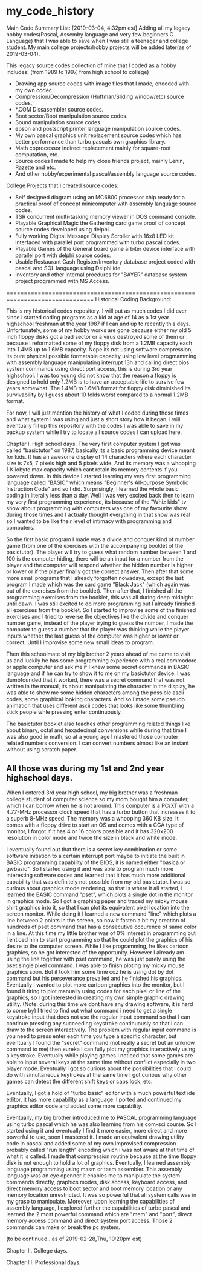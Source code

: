 # my_code_history

Main Code Summary List:
[2019-03-04, 4:32pm est] Adding all my legacy hobby codes(Pascal, Assemby language and very few beginners C Language) that I was able to save when I was still a teenager and college student. My main college projects\hobby projects will be added later(as of 2019-03-04).

This legacy source codes collection of mine that I coded as a hobby includes: (from 1989 to 1997, from high school to college)
* Drawing app source codes with image files that I made, encoded with my own codec.
* Compression/Decompression (Huffman/Sliding window/etc) source codes.
* *.COM Dissasembler source codes.
* Boot sector/Boot manipulation source codes.
* Sound manipulation source codes.
* epson and postscript printer language manipulation source codes.
* My own pascal graphics unit replacement source codes which has better performance than turbo pascals own graphics library.
* Math coprocessor indirect replacement mainly for square-root computation, etc.
* Source codes I made to help my close friends project, mainly Lenin, Razette and etc.
* And other hobby/experimental pascal/assembly language source codes.

College Projects that I created source codes:
* Self designed diagram using an MC6800 processor chip ready for a practical proof of concept minicomputer with assembly language source codes.
* TSR concurrent multi-tasking memory viewer in DOS command console.
* Playable Graphical Magic the Gathering card game proof of concept source codes developed using delphi.
* Fully working Digital Message Display Scroller with 16x8 LED kit interfaced with parallel port programmed with turbo pascal codes.
* Playable Games of the General board game arbiter device interface with parallel port with delphi source codes.
* Usable Restaurant Cash Register/Inventory database project coded with pascal and SQL language using Delphi ide.
* Inventory and other internal procdures for "BAYER" database system project programmed with MS Access.

===============================================================================
Historical Coding Background:

This is my historical codes repository.  I will put as much codes I did ever since I started coding programs as a kid at age of 14 as a 1st year highschool freshman at the year 1987 if I can and up to recently this days. Unfortunately, some of my hobby works are gone because either my old 5 inch floppy disks got a bad sector or a virus destroyed some of them or because I reformatted some of my floppy disk from a 1.2MB capacity each into 1.4MB up to 1.6MB capacity. Nope its not using software compression, its pure physical possible formatable capacity using low level progmamming with assembly language manipulating interrupt 13h and calling direct bios system commands using direct port access, this is during 3rd year highschool.  I was too young did not know that the reason a floppy is designed to hold only 1.2MB is to have an acceptable life to survive few years somewhat. The 1.4MB to 1.6MB format for floppy disk diminished its survivability by I guess about 10 folds worst compared to a normal 1.2MB format.

For now, I will just mention the history of what I coded during those times and what system I was using and just a short story how it began.  I will eventually fill up this repository with the codes I was able to save in my backup system while I try to locate all source codes I can upload here.

Chapter I. High school days.
The very first computer system I got was called "basictutor" on 1987, basically its a basic programming device meant for kids. It has an awesome display of 14 characters where each character size is 7x5, 7 pixels high and 5 pixels wide.  And its memory was a whooping 1 Kilobyte max capacity which cant retain its memory contents if you powered down. In this device I started learning my very first programming language called "BASIC" which means "Beginner's All-purpose Symbolic Instruction Code" and so I did. Surprisingly, I learned the whole basic coding in literally less than a day. Well I was very excited back then to learn my very first programming experience, its because of the "Whiz kids" tv show about programming with computers was one of my favourite show during those times and I actually thought everything in that show was real so I wanted to be like their level of intimacy with programming and computers.

So the first basic program I made was a divide and conquer kind of number game (from one of the exercises with the accompanying booklet of the basictutor). The player will try to guess what random number between 1 and 100 is the computer hiding, there will be an input for a number from the player and the computer will respond whether the hidden number is higher or lower or if the player finally got the correct answer. Then after that some more small programs that I already forgotten nowadays, except the last program I made which was the card game "Black Jack" (which again was out of the exercises from the booklet).  Then after that, I finished all the programming exercises from the booklet, this was all during deep midnight until dawn.  I was still excited to do more programming but I already finished all exercises from the booklet. So I started to improvise some of the finished exercises and I tried to reverse the objectives like the divide and conquer number game, instead of the player trying to guess the number, I made the computer to guess a number that the player was thinking while the player inputs whether the last guess of the computer was higher or lower or correct.  Until I improvise some new small ideas to program.

Then this schoolmate of my big brother 2 years ahead of me came to visit us and luckily he has some programming experience with a real commodore or apple computer and ask me if I knew some secret commands in BASIC language and if he can try to show it to me on my basictutor device.  I was dumbfounded that it worked, there was a secret command that was not written in the manual, its about manipulating the character in the display, he was able to show me some hidden characters among the possible ascii codes, some graphical looking characters.  And so I made some pseudo animation that uses different ascii codes that looks like some thumbling stick people whle pressing enter continuously.

The basictutor booklet also teaches other programming related things like about binary, octal and hexadecimal conversions while during that time I was also good in math, so at a young age I mastered those computer related numbers conversion. I can convert numbers almost like an instant without using scratch paper.

All those was during my 1st and 2nd year highschool days.
--------------------

When I entered 3rd year high school, my big brother was a freshman college student of computer science so my mom bought him a computer, which I can borrow when he is not around.  This computer is a PC/XT with a 4.77-MHz processor clock speed that has a turbo button that increases it to a superb 8-MHz speed.  The memory was a whooping 360 KB size. It comes with a floppy drive to start an OS and comes with a CGA type of monitor, I forgot if it has 4 or 16 colors possible and it has 320x200 resolution in color mode and twice the size in black and white mode.

I eventually found out that there is a secret key combination or some software initiation to a certain interrupt port maybe to initiate the built in BASIC programming capability of the BIOS, it is named either "basica or gwbasic". So I started using it and was able to program much more interesting software codes and learned that it has much more additional capability that was definitely not possible from my old basictutor.  I was so curious about graphics mode rendering, so that is where it all started, I learned the BASIC command "pset", which plots a single dot in the monitor in graphics mode.  So I got a graphing paper and traced my micky mouse shirt graphics into it, so that I can plot its equivalent pixel location into the screen monitor.  While doing it I learned a new command "line" which plots a line between 2 points in the screen, so now it fasten a bit my creation of hundreds of pset command that has a consecutive occurence of same color in a line. At this time my little brother was of 0% interest in programming but I enticed him to start programming so that he could plot the graphics of his desire to the computer screen. While I like programming, he likes cartoon graphics, so he got interested of the opportunity. However I already am using the line together with pset command, he was just purely using the pset single pixel command.  I was able to finish ploting my micky mouse graphics soon. But it took him some time coz he is using dot by dot command but his perseverance prevailed and he finished his graphics.  Eventually I wanted to plot more cartoon graphics into the monitor, but I found it tiring to plot manually using codes for each pixel or line of the graphics, so I got interested in creating my own simple graphic drawing utility.  (Note: during this time we dont have any drawing software, it is hard to come by)  I tried to find out what command i need to get a single keystroke input that does not use the regular input command so that I can continue pressing any succeeding keystroke continuously so that I can draw to the screen interactively.  The problem with regular input command is you need to press enter each time you type a specific character, but eventually I found the "secret" command (not really a secret but an unknow command to me) then eureka I can fully plot my graphics interactively using a keystroke.  Eventually while playing games I noticed that some games are able to input several keys at the same time without conflict especially in two player mode.  Eventually i got so curious about the possibilities that I could do with simultaneous keytrokes at the same time I got curious why other games can detect the different shift keys or caps lock, etc.  

Eventually, I got a hold of "turbo basic" editor with a much powerful text ide editor, it has more capability as a language. I ported and continued my graphics editor code and added some more capability.

Eventually, my big brother introduced me to PASCAL programming language using turbo pascal which he was also learning from his com-sci course. So I started using it and eventually I find it more easier, more direct and more powerful to use, soon I mastered it. I made an equivalent drawing utility code in pascal and added some of my own improvised compression probably called "run length" encoding which i was not aware at that time of what it is called.  I made that compression routine because at the time floppy disk is not enough to hold a lot of graphics.  Eventually, I learned assembly language programming using masm or tasm assembler.  This assembly language was an eye openner it enables me to manipulate the system commands directly, graphics modes, disk access, keyboard access, and direct memory access to boot sector and boot memory location or any memory location unrestricted.  It was so powerful that all system calls was in my grasp to manipulate. Moreover, upon learning the capabilities of assembly language, I explored further the capabilities of turbo pascal and learned the 2 most powerful command which are "mem" and "port", direct memory access command and direct system port access.  Those 2 commands can make or break the pc system.

(to be continued...as of 2019-02-28,Thu, 10:20pm est)


Chapter II. College days.


Chapter III. Professional days. 


